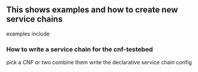 ## This shows examples and how to create new service chains

examples include


### How to write a service chain for the cnf-testebed


pick a CNF or two
combine them
write the declarative service chain config

